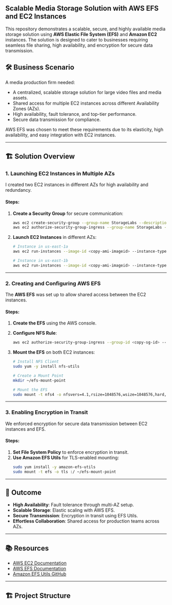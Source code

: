 ## Scalable Media Storage Solution with AWS EFS and EC2 Instances

This repository demonstrates a scalable, secure, and highly available media storage solution using **AWS Elastic File System (EFS)** and **Amazon EC2** instances. The solution is designed to cater to businesses requiring seamless file sharing, high availability, and encryption for secure data transmission.

## 🛠️ Business Scenario
A media production firm needed:
- A centralized, scalable storage solution for large video files and media assets.
- Shared access for multiple EC2 instances across different Availability Zones (AZs).
- High availability, fault tolerance, and top-tier performance.
- Secure data transmission for compliance.

AWS EFS was chosen to meet these requirements due to its elasticity, high availability, and easy integration with EC2 instances.

---

## 🏗️ Solution Overview

### 1. Launching EC2 Instances in Multiple AZs
I created two EC2 instances in different AZs for high availability and redundancy.

#### Steps:
1. **Create a Security Group** for secure communication:
    ```bash
    aws ec2 create-security-group --group-name StorageLabs --description "SG for EFS storage"
    aws ec2 authorize-security-group-ingress --group-name StorageLabs --protocol tcp --port 22 --cidr 0.0.0.0/0
    ```

2. **Launch EC2 Instances** in different AZs:
    ```bash
    # Instance in us-east-1a
    aws ec2 run-instances --image-id <copy-ami-imageid> --instance-type t2.micro --placement AvailabilityZone=eu-west-2a --security-group-ids <copy-sg-id>

    # Instance in us-east-1b
    aws ec2 run-instances --image-id <copy-ami-imageid> --instance-type t2.micro --placement AvailabilityZone=eu-west-2b --security-group-ids <copy-sg-id>
    ```

---

### 2. Creating and Configuring AWS EFS
The **AWS EFS** was set up to allow shared access between the EC2 instances.

#### Steps:
1. **Create the EFS** using the AWS console.
2. **Configure NFS Rule**:
    ```bash
    aws ec2 authorize-security-group-ingress --group-id <copy-sg-id> --protocol tcp --port 2049 --source-group <copy-sg-id>
    ```

3. **Mount the EFS** on both EC2 instances:
    ```bash
    # Install NFS Client
    sudo yum -y install nfs-utils

    # Create a Mount Point
    mkdir ~/efs-mount-point

    # Mount the EFS
    sudo mount -t nfs4 -o nfsvers=4.1,rsize=1048576,wsize=1048576,hard,timeo=600,retrans=2,noresvport <copy-dns-id-efs>:/ ~/efs-mount-point
    ```

---

### 3. Enabling Encryption in Transit
We enforced encryption for secure data transmission between EC2 instances and EFS.

#### Steps:
1. **Set File System Policy** to enforce encryption in transit.
2. **Use Amazon EFS Utils** for TLS-enabled mounting:
    ```bash
    sudo yum install -y amazon-efs-utils
    sudo mount -t efs -o tls :/ ~/efs-mount-point
    ```

---

## 🎯 Outcome
- **High Availability**: Fault tolerance through multi-AZ setup.
- **Scalable Storage**: Elastic scaling with AWS EFS.
- **Secure Transmission**: Encryption in transit using EFS Utils.
- **Effortless Collaboration**: Shared access for production teams across AZs.

---

## 📚 Resources
- [AWS EC2 Documentation](https://docs.aws.amazon.com/ec2/)
- [AWS EFS Documentation](https://docs.aws.amazon.com/efs/)
- [Amazon EFS Utils GitHub](https://github.com/aws/efs-utils)

---

## 🏗️ Project Structure
